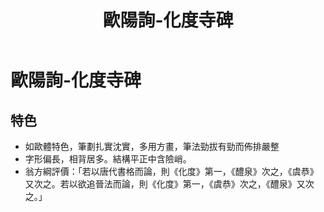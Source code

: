 ﻿---
title: '歐陽詢-化度寺碑'
tags: ['歐陽詢', '碑刻', '楷書']
order: 8
---
# 歐陽詢-化度寺碑

## 特色
* 如歐體特色，筆劃扎實沈實，多用方畫，筆法勁拔有勁而佈排嚴整
* 字形偏長，相背居多。結構平正中含險峭。
* 翁方綱評價：「若以唐代書格而論，則《化度》第一，《醴泉》次之，《虞恭》又次之。若以欲追晉法而論，則《化度》第一，《虞恭》次之，《醴泉》又次之。」